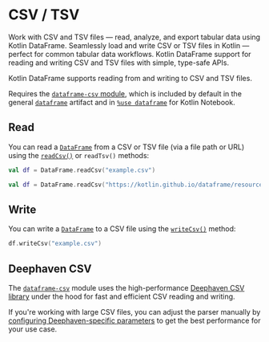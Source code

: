 # CSV / TSV

<web-summary>
Work with CSV and TSV files — read, analyze, and export tabular data using Kotlin DataFrame.
</web-summary>

<card-summary>
Seamlessly load and write CSV or TSV files in Kotlin — perfect for common tabular data workflows.
</card-summary>

<link-summary>
Kotlin DataFrame support for reading and writing CSV and TSV files with simple, type-safe APIs.
</link-summary>


Kotlin DataFrame supports reading from and writing to CSV and TSV files.

Requires the [`dataframe-csv` module](Modules.md#dataframe-csv), 
which is included by default in the general [`dataframe`](Modules.md#dataframe-general) 
artifact and in [`%use dataframe`](SetupKotlinNotebook.md#integrate-kotlin-dataframe) for Kotlin Notebook.

## Read

You can read a [`DataFrame`](DataFrame.md) from a CSV or TSV file (via a file path or URL) 
using the [`readCsv()`](read.md#read-from-csv) or `readTsv()` methods:

```kotlin
val df = DataFrame.readCsv("example.csv")
```

```kotlin
val df = DataFrame.readCsv("https://kotlin.github.io/dataframe/resources/example.csv")
```

## Write

You can write a [`DataFrame`](DataFrame.md) to a CSV file using the [`writeCsv()`](write.md#writing-to-csv) method:

```kotlin
df.writeCsv("example.csv")
```

## Deephaven CSV

The [`dataframe-csv`](Modules.md#dataframe-csv) module uses the high-performance
[Deephaven CSV library](https://github.com/deephaven/deephaven-csv) under the hood
for fast and efficient CSV reading and writing.

If you're working with large CSV files, you can adjust the parser manually
by [configuring Deephaven-specific parameters](https://kotlin.github.io/dataframe/read.html#unlocking-deephaven-csv-features)
to get the best performance for your use case.

